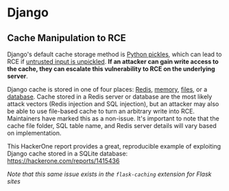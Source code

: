# Django

## Cache Manipulation to RCE
Django's default cache storage method is [Python pickles](https://docs.python.org/3/library/pickle.html), which can lead to RCE if [untrusted input is unpickled](https://media.blackhat.com/bh-us-11/Slaviero/BH_US_11_Slaviero_Sour_Pickles_Slides.pdf). **If an attacker can gain write access to the cache, they can escalate this vulnerability to RCE on the underlying server**. 

Django cache is stored in one of four places: [Redis](https://github.com/django/django/blob/48a1929ca050f1333927860ff561f6371706968a/django/core/cache/backends/redis.py#L12), [memory](https://github.com/django/django/blob/48a1929ca050f1333927860ff561f6371706968a/django/core/cache/backends/locmem.py#L16), [files](https://github.com/django/django/blob/48a1929ca050f1333927860ff561f6371706968a/django/core/cache/backends/filebased.py#L16), or a [database](https://github.com/django/django/blob/48a1929ca050f1333927860ff561f6371706968a/django/core/cache/backends/db.py#L95). Cache stored in a Redis server or database are the most likely attack vectors (Redis injection and SQL injection), but an attacker may also be able to use file-based cache to turn an arbitrary write into RCE. Maintainers have marked this as a non-issue. It's important to note that the cache file folder, SQL table name, and Redis server details will vary based on implementation.

This HackerOne report provides a great, reproducible example of exploiting Django cache stored in a SQLite database: https://hackerone.com/reports/1415436

*Note that this same issue exists in the `flask-caching` extension for Flask sites*
